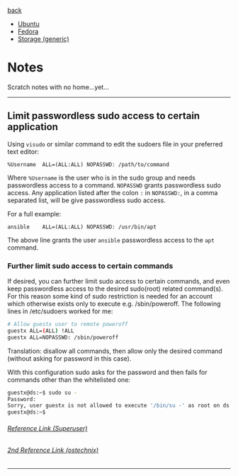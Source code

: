 [back](../README.md)

- [Ubuntu](./Ubuntu.md)
- [Fedora](./Fedora/Fedora.md)
- [Storage (generic)](./Storage/README.md)

# Notes

Scratch notes with no home...yet...

---

## Limit passwordless sudo access to certain application

Using `visudo` or similar command to edit the sudoers file in your preferred text editor: 


`%Username  ALL=(ALL:ALL) NOPASSWD: /path/to/command`

Where `%Username` is the user who is in the sudo group and needs passwordless access to a command. `NOPASSWD` grants passwordless sudo access. Any application listed after the colon `:` in `NOPASSWD:`, in a comma separated list, will be give passwordless sudo access. 

For a full example: 

`ansible    ALL=(ALL:ALL) NOPASSWD: /usr/bin/apt`

The above line grants the user `ansible` passwordless access to the `apt` command. 

### Further limit sudo access to certain commands

If desired, you can further limit sudo access to certain commands, and even keep passwordless access to the desired sudo(root) related command(s).
 For this reason some kind of sudo restriction is needed for an account which otherwise exists only to execute e.g. /sbin/poweroff. The following lines in /etc/sudoers worked for me:

```bash
# Allow guestx user to remote poweroff
guestx ALL=(ALL) !ALL
guestx ALL=NOPASSWD: /sbin/poweroff
```

Translation: disallow all commands, then allow only the desired command (without asking for password in this case).

With this configuration sudo asks for the password and then fails for commands other than the whitelisted one:
```bash
guestx@ds:~$ sudo su -
Password: 
Sorry, user guestx is not allowed to execute '/bin/su -' as root on ds.
guestx@ds:~$ 
```

###### [Reference Link (Superuser)](https://superuser.com/questions/767415/limit-user-to-execute-selective-commands-linux)
###### [2nd Reference Link (ostechnix)](https://ostechnix.com/restrict-sudo-users-run-specific-commands/)

---
